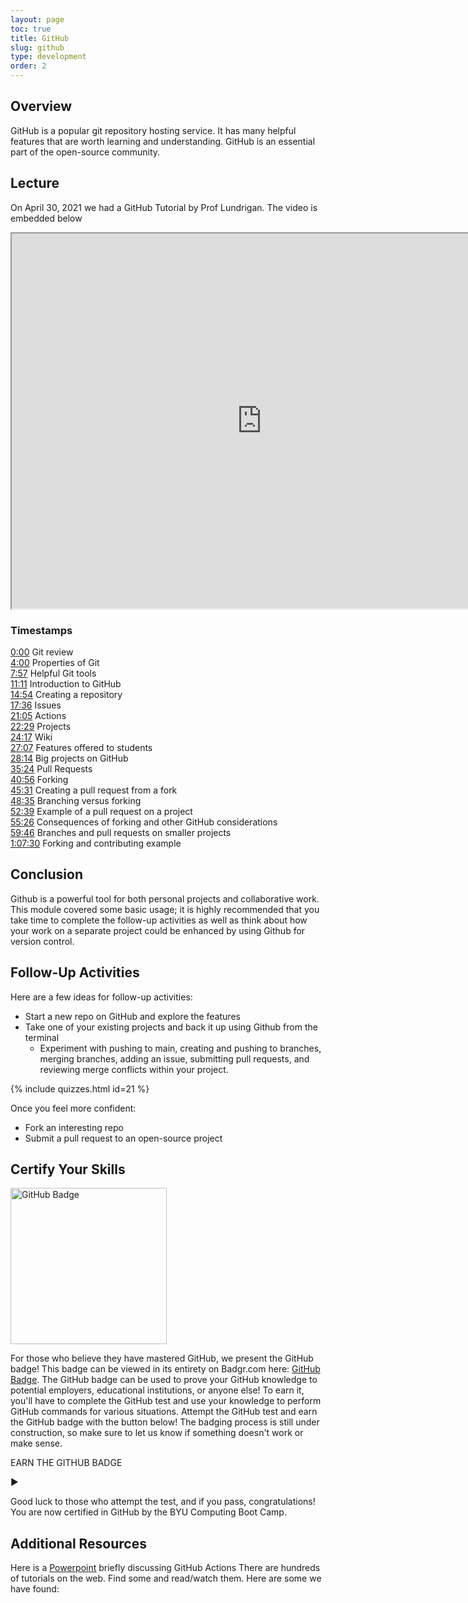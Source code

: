 ```yaml
---
layout: page
toc: true
title: GitHub
slug: github
type: development
order: 2
---
```


## Overview

GitHub is a popular git repository hosting service. It has many helpful features that are worth learning and understanding. GitHub is an essential part of the open-source community.


## Lecture
On April 30, 2021 we had a GitHub Tutorial by Prof Lundrigan. The video is embedded below

<iframe width="800" height="600" allow="fullscreen" src="https://www.youtube.com/embed/Z8nMX36x_GU"> </iframe>

### Timestamps

[0:00](https://www.youtube.com/watch?v=Z8nMX36x_GU&t=0s) Git review<br>
[4:00](https://www.youtube.com/watch?v=Z8nMX36x_GU&t=240s) Properties of Git<br>
[7:57](https://www.youtube.com/watch?v=Z8nMX36x_GU&t=477s) Helpful Git tools<br>
[11:11](https://www.youtube.com/watch?v=Z8nMX36x_GU&t=671s) Introduction to GitHub<br>
[14:54](https://www.youtube.com/watch?v=Z8nMX36x_GU&t=894s) Creating a repository<br>
[17:36](https://www.youtube.com/watch?v=Z8nMX36x_GU&t=1056s) Issues<br>
[21:05](https://www.youtube.com/watch?v=Z8nMX36x_GU&t=1265s) Actions<br>
[22:29](https://www.youtube.com/watch?v=Z8nMX36x_GU&t=1349s) Projects<br>
[24:17](https://www.youtube.com/watch?v=Z8nMX36x_GU&t=1457s) Wiki<br>
[27:07](https://www.youtube.com/watch?v=Z8nMX36x_GU&t=1627s) Features offered to students<br>
[28:14](https://www.youtube.com/watch?v=Z8nMX36x_GU&t=1694s) Big projects on GitHub<br>
[35:24](https://www.youtube.com/watch?v=Z8nMX36x_GU&t=2124s) Pull Requests<br>
[40:56](https://www.youtube.com/watch?v=Z8nMX36x_GU&t=2456s) Forking<br>
[45:31](https://www.youtube.com/watch?v=Z8nMX36x_GU&t=2731s) Creating a pull request from a fork<br>
[48:35](https://www.youtube.com/watch?v=Z8nMX36x_GU&t=2915s) Branching versus forking<br>
[52:39](https://www.youtube.com/watch?v=Z8nMX36x_GU&t=3159s) Example of a pull request on a project<br>
[55:26](https://www.youtube.com/watch?v=Z8nMX36x_GU&t=3326s) Consequences of forking and other GitHub considerations<br>
[59:46](https://www.youtube.com/watch?v=Z8nMX36x_GU&t=3586s) Branches and pull requests on smaller projects<br>
[1:07:30](https://www.youtube.com/watch?v=Z8nMX36x_GU&t=4050s) Forking and contributing example<br>

## Conclusion
Github is a powerful tool for both personal projects and collaborative work. This module covered some basic usage; it is highly recommended that you take time to complete the follow-up activities as well as think about how your work on a separate project could be enhanced by using Github for version control.

## Follow-Up Activities

Here are a few ideas for follow-up activities:

- Start a new repo on GitHub and explore the features
- Take one of your existing projects and back it up using Github from the terminal
  - Experiment with pushing to main, creating and pushing to branches, merging branches, adding an issue, submitting pull requests, and reviewing merge conflicts within your project.  

{% include quizzes.html id=21 %}

Once you feel more confident:

- Fork an interesting repo
- Submit a pull request to an open-source project

## Certify Your Skills
<a href="https://badgr.com/public/badges/MnrvOXV8QpC2VOYcgVTOlQ"><img src="https://api.badgr.io/public/badges/MnrvOXV8QpC2VOYcgVTOlQ/image" alt="GitHub Badge" width="250"/></a>

For those who believe they have mastered GitHub, we present the GitHub badge! This badge can be viewed in its entirety on Badgr.com here: [GitHub Badge](https://badgr.com/public/badges/MnrvOXV8QpC2VOYcgVTOlQ). The GitHub badge can be used to prove your GitHub knowledge to potential employers, educational institutions, or anyone else! To earn it, you'll have to complete the GitHub test and use your knowledge to perform GitHub commands for various situations. Attempt the GitHub test and earn the GitHub badge with the button below! The badging process is still under construction, so make sure to let us know if something doesn't work or make sense.

<div class="collapsible" onclick="location.href='https://github.com/BYUComputingBootCampTests/githubTest'">
    <p class="activity-label h3-clone">EARN THE GITHUB BADGE</p>
    <p class="dropdown-arrow h3-clone">&#9654;</p>
</div>

Good luck to those who attempt the test, and if you pass, congratulations! You are now certified in GitHub by the BYU Computing Boot Camp.

## Additional Resources
Here is a [Powerpoint](../../media/Github_Actions.pptx) briefly discussing GitHub Actions
There are hundreds of tutorials on the web. Find some and read/watch them. Here are some we have found:

